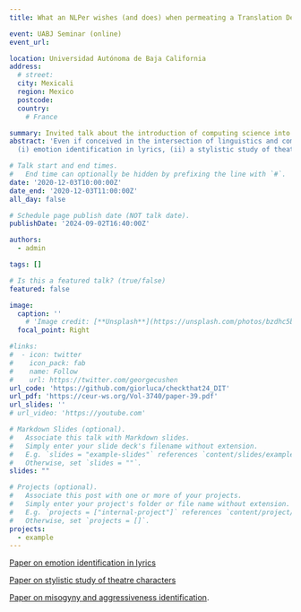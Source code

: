```yaml
---
title: What an NLPer wishes (and does) when permeating a Translation Department

event: UABJ Seminar (online)
event_url: 

location: Universidad Autónoma de Baja California
address:
  # street: 
  city: Mexicali
  region: Mexico
  postcode: 
  country: 
    # France

summary: Invited talk about the introduction of computing science into a translation department.
abstract: 'Even if conceived in the intersection of linguistics and computing science, natural language processing (NLP) has turned into a more computational than a linguistic field. Whereas computing science curricula often include NLP, linguistics and translation curricula usually do not. In many cases, software is perceived as an out-of-the box tool. In this seminar, I discuss the ongoing integration of computing scientists in a translation and interpreting department. I will overview the contents of the computational linguistics course, as well as some of the students research so far: 
  (i) emotion identification in lyrics, (ii) a stylistic study of theatre characters in English and Italian, and (iii) misogyny and aggressiveness identification in tweets. I will close with a punctual overview of research on other topics, such as propaganda identification and the use of cognates to make texts in foreign languages understandable.'

# Talk start and end times.
#   End time can optionally be hidden by prefixing the line with `#`.
date: '2020-12-03T10:00:00Z'
date_end: '2020-12-03T11:00:00Z'
all_day: false

# Schedule page publish date (NOT talk date).
publishDate: '2024-09-02T16:40:00Z'

authors:
  - admin

tags: []

# Is this a featured talk? (true/false)
featured: false

image:
  caption: ''
    # 'Image credit: [**Unsplash**](https://unsplash.com/photos/bzdhc5b3Bxs)'
  focal_point: Right

#links:
#  - icon: twitter
#    icon_pack: fab
#    name: Follow
#    url: https://twitter.com/georgecushen
url_code: 'https://github.com/giorluca/checkthat24_DIT'
url_pdf: 'https://ceur-ws.org/Vol-3740/paper-39.pdf'
url_slides: ''
# url_video: 'https://youtube.com'

# Markdown Slides (optional).
#   Associate this talk with Markdown slides.
#   Simply enter your slide deck's filename without extension.
#   E.g. `slides = "example-slides"` references `content/slides/example-slides.md`.
#   Otherwise, set `slides = ""`.
slides: ""

# Projects (optional).
#   Associate this post with one or more of your projects.
#   Simply enter your project's folder or file name without extension.
#   E.g. `projects = ["internal-project"]` references `content/project/deep-learning/index.md`.
#   Otherwise, set `projects = []`.
projects:
  - example
---
```


[Paper on emotion identification in lyrics](http://ceur-ws.org/Vol-2769/paper_58.pdf)

[Paper on stylistic study of theatre characters](https://github.com/albarron/academic-kickstart/raw/master/files/coli/projects2020/dit_coli2020_project_galletti.pdf)

[Paper on misogyny and aggressiveness identification](http://ceur-ws.org/Vol-2765/paper117.pdf). 


<!-- {{% callout note %}}
Click on the **Slides** button above to view the built-in slides feature.
{{% /callout %}}

Slides can be added in a few ways:

- **Create** slides using Hugo Blox Builder's [_Slides_](https://docs.hugoblox.com/reference/content-types/) feature and link using `slides` parameter in the front matter of the talk file
- **Upload** an existing slide deck to `static/` and link using `url_slides` parameter in the front matter of the talk file
- **Embed** your slides (e.g. Google Slides) or presentation video on this page using [shortcodes](https://docs.hugoblox.com/reference/markdown/).

Further event details, including [page elements](https://docs.hugoblox.com/reference/markdown/) such as image galleries, can be added to the body of this page.
 -->